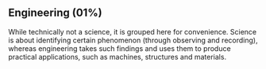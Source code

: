 ## Engineering (01%) 
While technically not a science, it is grouped here for convenience. Science is about identifying certain phenomenon (through observing and recording), whereas engineering takes such findings and uses them to produce practical applications, such as machines, structures and materials.